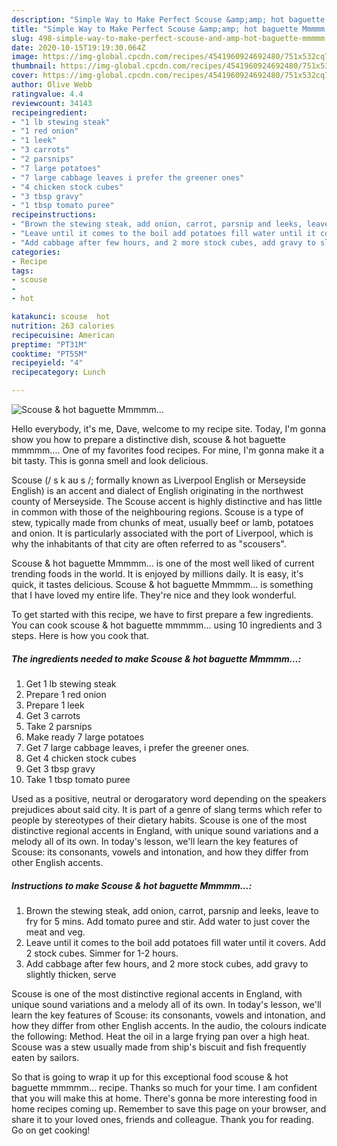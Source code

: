```yaml
---
description: "Simple Way to Make Perfect Scouse &amp;amp; hot baguette Mmmmm..."
title: "Simple Way to Make Perfect Scouse &amp;amp; hot baguette Mmmmm..."
slug: 498-simple-way-to-make-perfect-scouse-and-amp-hot-baguette-mmmmm
date: 2020-10-15T19:19:30.064Z
image: https://img-global.cpcdn.com/recipes/4541960924692480/751x532cq70/scouse-hot-baguette-mmmmm-recipe-main-photo.jpg
thumbnail: https://img-global.cpcdn.com/recipes/4541960924692480/751x532cq70/scouse-hot-baguette-mmmmm-recipe-main-photo.jpg
cover: https://img-global.cpcdn.com/recipes/4541960924692480/751x532cq70/scouse-hot-baguette-mmmmm-recipe-main-photo.jpg
author: Olive Webb
ratingvalue: 4.4
reviewcount: 34143
recipeingredient:
- "1 lb stewing steak"
- "1 red onion"
- "1 leek"
- "3 carrots"
- "2 parsnips"
- "7 large potatoes"
- "7 large cabbage leaves i prefer the greener ones"
- "4 chicken stock cubes"
- "3 tbsp gravy"
- "1 tbsp tomato puree"
recipeinstructions:
- "Brown the stewing steak, add onion, carrot, parsnip and leeks, leave to fry for 5 mins. Add tomato puree and stir. Add water to just cover the meat and veg."
- "Leave until it comes to the boil add potatoes fill water until it covers. Add 2 stock cubes. Simmer for 1-2 hours."
- "Add cabbage after few hours, and 2 more stock cubes, add gravy to slightly thicken, serve"
categories:
- Recipe
tags:
- scouse
- 
- hot

katakunci: scouse  hot 
nutrition: 263 calories
recipecuisine: American
preptime: "PT31M"
cooktime: "PT55M"
recipeyield: "4"
recipecategory: Lunch

---
```



![Scouse &amp; hot baguette Mmmmm...](https://img-global.cpcdn.com/recipes/4541960924692480/751x532cq70/scouse-hot-baguette-mmmmm-recipe-main-photo.jpg)

Hello everybody, it's me, Dave, welcome to my recipe site. Today, I'm gonna show you how to prepare a distinctive dish, scouse &amp; hot baguette mmmmm.... One of my favorites food recipes. For mine, I'm gonna make it a bit tasty. This is gonna smell and look delicious.

Scouse (/ s k aʊ s /; formally known as Liverpool English or Merseyside English) is an accent and dialect of English originating in the northwest county of Merseyside. The Scouse accent is highly distinctive and has little in common with those of the neighbouring regions. Scouse is a type of stew, typically made from chunks of meat, usually beef or lamb, potatoes and onion. It is particularly associated with the port of Liverpool, which is why the inhabitants of that city are often referred to as &#34;scousers&#34;.

Scouse &amp; hot baguette Mmmmm... is one of the most well liked of current trending foods in the world. It is enjoyed by millions daily. It is easy, it's quick, it tastes delicious. Scouse &amp; hot baguette Mmmmm... is something that I have loved my entire life. They're nice and they look wonderful.


To get started with this recipe, we have to first prepare a few ingredients. You can cook scouse &amp; hot baguette mmmmm... using 10 ingredients and 3 steps. Here is how you cook that.

<!--inarticleads1-->

##### The ingredients needed to make Scouse &amp; hot baguette Mmmmm...:

1. Get 1 lb stewing steak
1. Prepare 1 red onion
1. Prepare 1 leek
1. Get 3 carrots
1. Take 2 parsnips
1. Make ready 7 large potatoes
1. Get 7 large cabbage leaves, i prefer the greener ones.
1. Get 4 chicken stock cubes
1. Get 3 tbsp gravy
1. Take 1 tbsp tomato puree


Used as a positive, neutral or derogaratory word depending on the speakers prejudices about said city. It is part of a genre of slang terms which refer to people by stereotypes of their dietary habits. Scouse is one of the most distinctive regional accents in England, with unique sound variations and a melody all of its own. In today&#39;s lesson, we&#39;ll learn the key features of Scouse: its consonants, vowels and intonation, and how they differ from other English accents. 

<!--inarticleads2-->

##### Instructions to make Scouse &amp; hot baguette Mmmmm...:

1. Brown the stewing steak, add onion, carrot, parsnip and leeks, leave to fry for 5 mins. Add tomato puree and stir. Add water to just cover the meat and veg.
1. Leave until it comes to the boil add potatoes fill water until it covers. Add 2 stock cubes. Simmer for 1-2 hours.
1. Add cabbage after few hours, and 2 more stock cubes, add gravy to slightly thicken, serve


Scouse is one of the most distinctive regional accents in England, with unique sound variations and a melody all of its own. In today&#39;s lesson, we&#39;ll learn the key features of Scouse: its consonants, vowels and intonation, and how they differ from other English accents. In the audio, the colours indicate the following: Method. Heat the oil in a large frying pan over a high heat. Scouse was a stew usually made from ship&#39;s biscuit and fish frequently eaten by sailors. 

So that is going to wrap it up for this exceptional food scouse &amp; hot baguette mmmmm... recipe. Thanks so much for your time. I am confident that you will make this at home. There's gonna be more interesting food in home recipes coming up. Remember to save this page on your browser, and share it to your loved ones, friends and colleague. Thank you for reading. Go on get cooking!
